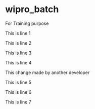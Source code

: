 # wipro_batch
For Training purpose

This is line 1

This is line 2

This is line 3

This is line 4

This change made by another developer

This is line 5

This is line 6

This is line 7
